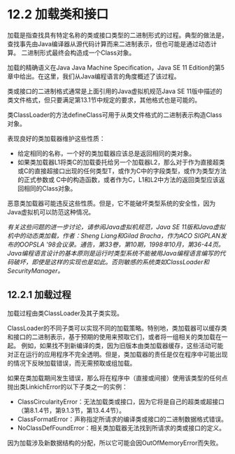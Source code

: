 # 12.2 加载类和接口

加载是指查找具有特定名称的类或接口类型的二进制形式的过程。典型的做法是，查找事先由Java编译器从源代码计算而来二进制表示，但也可能是通过动态计算。
二进制形式最终会构造成一个Class对象。

加载的精确语义在Java Java Machine Specification，Java SE 11 Edition的第5章中给出。在这里，我们从Java编程语言的角度概述了该过程。

类或接口的二进制格式通常是上面引用的Java虚拟机规范Java SE 11版中描述的类文件格式，但只要满足第13.1节中规定的要求，其他格式也是可能的。


类ClassLoader的方法defineClass可用于从类文件格式的二进制表示构造Class对象。

表现良好的类加载器维护这些性质：

* 给定相同的名称，一个好的类加载器应该总是返回相同的类对象。
* 如果类加载器L1将类C的加载委托给另一个加载器L2，那么对于作为直接超类或C的直接超接口出现的任何类型T，或作为C中的字段类型，或作为类型方法的正式参数或
C中的构造函数，或者作为C，L1和L2中方法的返回类型应该返回相同的Class对象。

恶意类加载器可能违反这些性质。但是，它不能破坏类型系统的安全性，因为Java虚拟机可以防范这种情况。

*有关这些问题的进一步讨论，请参阅Java虚拟机规范，Java SE 11版和Java虚拟机中的动态类加载，作者：Sheng Liang和Gilad Bracha，作为ACO SIGPLAN发布的OOPSLA '98会议录。通告，第33卷，第10期，1998年10月，第36-44页。Java编程语言设计的基本原则是运行时类型系统不能被用Java编程语言编写的代码破坏，即使是这样的实现也是如此。否则敏感的系统类如ClassLoader和SecurityManager。*

## 12.2.1 加载过程

加载过程由类ClassLoader及其子类实现。

ClassLoader的不同子类可以实现不同的加载策略。特别地，类加载器可以缓存类和接口的二进制表示，基于预期的使用来预取它们，或者将一组相关的类加载在一起。
例如，如果找不到新编译的类，因为旧版本由类加载器缓存，这些活动可能对正在运行的应用程序不完全透明。但是，类加载器的责任是仅在程序中可能出现的情况下反映加载错误，而无需预取或组加载。

如果在类加载期间发生错误，那么将在程序中（直接或间接）使用该类型的任何点抛出类LinkichError的以下子类之一的实例：

* ClassCircularityError：无法加载类或接口，因为它将是自己的超类或超接口（第8.1.4节，第9.1.3节，第13.4.4节）。
* ClassFormatError：声称指定所请求的编译类或接口的二进制数据格式错误。
* NoClassDefFoundError：相关类加载器无法找到所请求的类或接口的定义。

因为加载涉及新数据结构的分配，所以它可能会因OutOfMemoryError而失败。